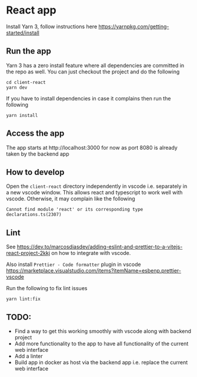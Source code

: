 # React app

Install Yarn 3, follow instructions here https://yarnpkg.com/getting-started/install

## Run the app

Yarn 3 has a zero install feature where all dependencies are committed in the repo as well.
You can just checkout the project and do the following

```
cd client-react
yarn dev
```

If you have to install dependencies in case it complains then run the following
```
yarn install
```


## Access the app
The app starts at http://localhost:3000 for now as port 8080 is already taken by the backend app


## How to develop
Open the `client-react` directory independently in vscode i.e. separately in a new vscode window. This allows react and typescript to work well with vscode. Otherwise, it may complain like the following
```
Cannot find module 'react' or its corresponding type declarations.ts(2307)
```

## Lint
See https://dev.to/marcosdiasdev/adding-eslint-and-prettier-to-a-vitejs-react-project-2kkj on how to integrate with vscode.

Also install `Prettier - Code formatter` plugin in vscode https://marketplace.visualstudio.com/items?itemName=esbenp.prettier-vscode

Run the following to fix lint issues
```
yarn lint:fix
```

## TODO: 

- Find a way to get this working smoothly with vscode along with backend project
- Add more functionality to the app to have all functionality of the current web interface
- Add a linter
- Build app in docker as host via the backend app i.e. replace the current web interface